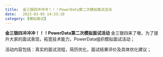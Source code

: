 ```yaml
---
title:  金三银四冲冲冲！！！PowerData第二次模拟面试活动
date:   2023-03-05 14:33:10
category: [模拟面试]
---
```


**金三银四冲冲冲！！！PowerData第二次模拟面试活动**
金三银四来了嗷，为了提升大家的面试表现，拓宽技术能力，PowerData组织模拟面试活动；

活动内容包括：真实的面试流程，简历优化，面试结果评价及具体优化建议；
